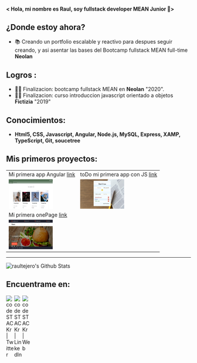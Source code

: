 
#### < Hola, mi nombre es Raul, soy fullstack developer MEAN Junior 🤯>


## ¿Donde estoy ahora?
- 📚 Creando un portfolio escalable y reactivo para despues seguir creando, y asi asentar las bases del Bootcamp fullstack MEAN full-time **Neolan** 


## Logros :
- 👨‍🎓 Finalizacion: bootcamp fullstack MEAN en **Neolan** "2020".
- 👨‍🎓 Finalizacion: curso introduccion javascript orientado a objetos **Fictizia** "2019"

## Conocimientos:
  - **Html5, CSS, Javascript, Angular, Node.js, MySQL, Express, XAMP, TypeScript, Git, soucetree**

## Mis primeros proyectos:

|                                                                         |                                                                       |
|-------------------------------------------------------------------------|-----------------------------------------------------------------------|
|Mi primera app Angular [link](https://appblog-68dfd.firebaseapp.com/blog)|toDo mi primera app con JS [link](https://todo-d615f.firebaseapp.com/) |
|<img src="/img/blog.png" style="width:120px;height:80px;">               |<img src="/img/todo.jpg" style="width:120px;height:80px;">             |
|Mi primera onePage [link](https://hamburgueseria-5d0f3.firebaseapp.com/) |                                                                       |
|<img src="/img/hamburgueseria.jpg" style="width:120px;height:80px;">     |                                                                       |

<hr>

<img alt="raultejero's Github Stats" src="https://github-readme-stats.vercel.app/api?username=raultejero&show_icons=true&hide_border=true" />

## Encuentrame en:

[<img align="left" alt="codeSTACKr | Twitter" width="22px" src="https://cdn.jsdelivr.net/npm/simple-icons@v3/icons/twitter.svg" />][twitter]
[<img align="left" alt="codeSTACKr | LinkedIn" width="22px" src="https://cdn.jsdelivr.net/npm/simple-icons@v3/icons/linkedin.svg" />][linkedin]
[<img align="left" alt="codeSTACKr | Web" width="22px" src=" https://www.google.com/imgres?imgurl=https%3A%2F%2Fimages.vexels.com%2Fmedia%2Fusers%2F3%2F205387%2Fisolated%2Fpreview%2F9e5a4a16e78a187fc3e47fc6e2c5f03a-trazo-de-icono-de-sitio-web-de-internet-by-vexels.png&imgrefurl=https%3A%2F%2Fes.vexels.com%2Fpng-svg%2Fvista-previa%2F205387%2Ftrazo-de-icono-de-sitio-web-de-internet&tbnid=ERWRmk4SXFOTzM&vet=12ahUKEwjN3saL-s7uAhXl3eAKHaLeDQ4QMygBegUIARC6AQ..i&docid=ylQW5nUhSxLjgM&w=512&h=512&q=icono%20web%20svg&client=ms-android-xiaomi-rev1&ved=2ahUKEwjN3saL-s7uAhXl3eAKHaLeDQ4QMygBegUIARC6AQ " />][linkedin]

[twitter]: https://twitter.com/Raul_te_ma
[linkedin]: https://www.linkedin.com/in/raul-tejero-martos-302569167/
